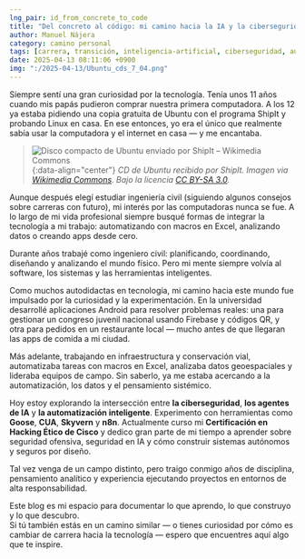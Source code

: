 ```yaml
---
lng_pair: id_from_concrete_to_code
title: "Del concreto al código: mi camino hacia la IA y la ciberseguridad"
author: Manuel Nájera
category: camino personal
tags: [carrera, transición, inteligencia-artificial, ciberseguridad, automatización]
date: 2025-04-13 08:11:06 +0900
img: ":/2025-04-13/Ubuntu_cds_7_04.png"
---
```


Siempre sentí una gran curiosidad por la tecnología. Tenía unos 11 años cuando mis papás pudieron comprar nuestra primera computadora. A los 12 ya estaba pidiendo una copia gratuita de Ubuntu con el programa ShipIt y probando Linux en casa. En ese entonces, yo era el único que realmente sabía usar la computadora y el internet en casa — y me encantaba.

>![Disco compacto de Ubuntu enviado por ShipIt – Wikimedia Commons](:/2025-04-13/Ubuntu_cds_7_04.png)
>{:data-align="center"}
>*CD de Ubuntu recibido por ShipIt. Imagen via [Wikimedia Commons](https://commons.wikimedia.org/wiki/File:Ubuntu_cds_7_04.jpg). Bajo la licencia [CC BY-SA 3.0](https://creativecommons.org/licenses/by-sa/3.0/).*


Aunque después elegí estudiar ingeniería civil (siguiendo algunos consejos sobre carreras con futuro), mi interés por las computadoras nunca se fue. A lo largo de mi vida profesional siempre busqué formas de integrar la tecnología a mi trabajo: automatizando con macros en Excel, analizando datos o creando apps desde cero.

Durante años trabajé como ingeniero civil: planificando, coordinando, diseñando y analizando el mundo físico. Pero mi mente siempre volvía al software, los sistemas y las herramientas inteligentes.

Como muchos autodidactas en tecnología, mi camino hacia este mundo fue impulsado por la curiosidad y la experimentación. En la universidad desarrollé aplicaciones Android para resolver problemas reales: una para gestionar un congreso juvenil nacional usando Firebase y códigos QR, y otra para pedidos en un restaurante local — mucho antes de que llegaran las apps de comida a mi ciudad.

Más adelante, trabajando en infraestructura y conservación vial, automatizaba tareas con macros en Excel, analizaba datos geoespaciales y lideraba equipos de campo. Sin saberlo, ya me estaba acercando a la automatización, los datos y el pensamiento sistémico.

Hoy estoy explorando la intersección entre **la ciberseguridad**, **los agentes de IA** y **la automatización inteligente**. Experimento con herramientas como **Goose**, **CUA**, **Skyvern** y **n8n**. Actualmente curso mi **Certificación en Hacking Ético de Cisco** y dedico gran parte de mi tiempo a aprender sobre seguridad ofensiva, seguridad en IA y cómo construir sistemas autónomos y seguros por diseño.

Tal vez venga de un campo distinto, pero traigo conmigo años de disciplina, pensamiento analítico y experiencia ejecutando proyectos en entornos de alta responsabilidad.

Este blog es mi espacio para documentar lo que aprendo, lo que construyo y lo que descubro.  
Si tú también estás en un camino similar — o tienes curiosidad por cómo es cambiar de carrera hacia la tecnología — espero que encuentres aquí algo que te inspire.
